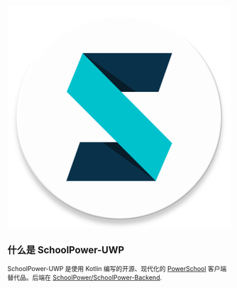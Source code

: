 ![](SchoolPower/Assets/LoginPageIcon.png)

什么是 SchoolPower-UWP
-------
SchoolPower-UWP 是使用 Kotlin 编写的开源、现代化的 [PowerSchool](https://www.powerschool.com/) 客户端替代品。后端在 [SchoolPower/SchoolPower-Backend](https://github.com/SchoolPower/SchoolPower-Backend).
